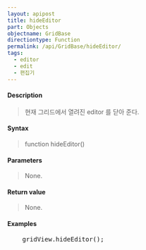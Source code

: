 ```yaml
---
layout: apipost
title: hideEditor
part: Objects
objectname: GridBase
directiontype: Function
permalink: /api/GridBase/hideEditor/
tags:
  - editor
  - edit
  - 편집기
---
```



#### Description

> 현재 그리드에서 열려진 editor 를 닫아 준다.

#### Syntax

> function hideEditor()

#### Parameters

> None.

#### Return value

> None.

#### Examples 

<pre class="prettyprint">
    gridView.hideEditor();
</pre>

